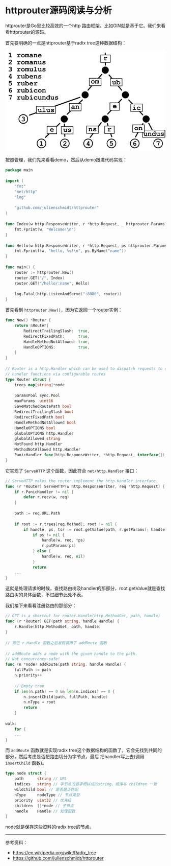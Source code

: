 # httprouter源码阅读与分析

httprouter是Go里比较高效的一个http 路由框架，比如GIN就是基于它。我们来看看httprouter的源码。

首先要明确的一点是httprouter基于radix tree这种数据结构：

![基数树radix tree](./img/radix_tree.png)

按照管理，我们先来看看demo，然后从demo跟进代码实现：

```go
package main

import (
    "fmt"
    "net/http"
    "log"

    "github.com/julienschmidt/httprouter"
)

func Index(w http.ResponseWriter, r *http.Request, _ httprouter.Params) {
    fmt.Fprint(w, "Welcome!\n")
}

func Hello(w http.ResponseWriter, r *http.Request, ps httprouter.Params) {
    fmt.Fprintf(w, "hello, %s!\n", ps.ByName("name"))
}

func main() {
    router := httprouter.New()
    router.GET("/", Index)
    router.GET("/hello/:name", Hello)

    log.Fatal(http.ListenAndServe(":8080", router))
}
```

首先看到 `httprouter.New()`，因为它返回一个router实例：

```go
func New() *Router {
	return &Router{
		RedirectTrailingSlash:  true,
		RedirectFixedPath:      true,
		HandleMethodNotAllowed: true,
		HandleOPTIONS:          true,
	}
}

// Router is a http.Handler which can be used to dispatch requests to different
// handler functions via configurable routes
type Router struct {
	trees map[string]*node

	paramsPool sync.Pool
	maxParams  uint16
	SaveMatchedRoutePath bool
	RedirectTrailingSlash bool
	RedirectFixedPath bool
	HandleMethodNotAllowed bool
	HandleOPTIONS bool
	GlobalOPTIONS http.Handler
	globalAllowed string
	NotFound http.Handler
	MethodNotAllowed http.Handler
	PanicHandler func(http.ResponseWriter, *http.Request, interface{})
}
```

它实现了 `ServeHTTP` 这个函数，因此符合 `net/http.Handler` 接口：

```go
// ServeHTTP makes the router implement the http.Handler interface.
func (r *Router) ServeHTTP(w http.ResponseWriter, req *http.Request) {
	if r.PanicHandler != nil {
		defer r.recv(w, req)
	}

	path := req.URL.Path

	if root := r.trees[req.Method]; root != nil {
		if handle, ps, tsr := root.getValue(path, r.getParams); handle != nil {
			if ps != nil {
				handle(w, req, *ps)
				r.putParams(ps)
			} else {
				handle(w, req, nil)
			}
			return
    ...
}
```

这就是处理请求的时候，查找路由树及handler的那部分，root.getValue就是查找路由树的具体函数，不过细节此处不表。

我们接下来看看注册路由的那部分：

```go
// GET is a shortcut for router.Handle(http.MethodGet, path, handle)
func (r *Router) GET(path string, handle Handle) {
	r.Handle(http.MethodGet, path, handle)
}

// 跟进 r.Handle 函数之后发现调用了 addRoute 函数

// addRoute adds a node with the given handle to the path.
// Not concurrency-safe!
func (n *node) addRoute(path string, handle Handle) {
	fullPath := path
	n.priority++

	// Empty tree
	if len(n.path) == 0 && len(n.indices) == 0 {
		n.insertChild(path, fullPath, handle)
		n.nType = root
		return
	}

walk:
	for {
    ...
}
```

而 `addRoute` 函数就是实现radix tree这个数据结构的函数了，它会先找到共同的部分，然后考虑是否把路由切分为字节点，最后
把handler写上去(调用 `insertChild` 函数)。

```go
type node struct {
	path      string // URL
	indices   string // 字节点的首字母拼成的string，顺序与 children 一致
	wildChild bool // 是否是泛匹配
	nType     nodeType // 节点类型
	priority  uint32 // 优先级
	children  []*node // 子节点
	handle    Handle // 处理函数
}
```

node就是保存这些资料的radix tree的节点。

---

参考资料：

- https://en.wikipedia.org/wiki/Radix_tree
- https://github.com/julienschmidt/httprouter
